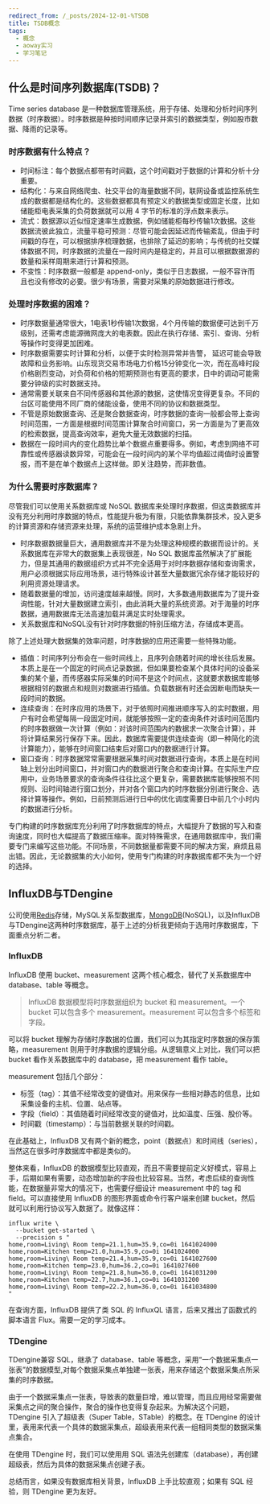 ```yaml
---
redirect_from: /_posts/2024-12-01-%TSDB
title: TSDB概念
tags:
  - 概念
  - aoway实习
  - 学习笔记
---
```


## 什么是时间序列数据库(TSDB)？

Time series database 是一种数据库管理系统，用于存储、处理和分析时间序列数据（时序数据）。时序数据是种按时间顺序记录并索引的数据类型，例如股市数据、降雨的记录等。

### 时序数据有什么特点？

- 时间标注：每个数据点都带有时间戳，这个时间戳对于数据的计算和分析十分重要。
- 结构化：与来自网络爬虫、社交平台的海量数据不同，联网设备或监控系统生成的数据都是结构化的。这些数据都具有预定义的数据类型或固定长度，比如储能柜电表采集的负荷数据就可以用 4 字节的标准的浮点数来表示。
- 流式：数据源以近似恒定速率生成数据，例如储能柜每秒传输1次数据。这些数据流彼此独立，流量平稳可预测：尽管可能会因延迟而传输紊乱，但由于时间戳的存在，可以根据排序梳理数据，也排除了延迟的影响；与传统的社交媒体数据不同，时序数据的流量在一段时间内是稳定的，并且可以根据数据源的数量和采样周期来进行计算和预测。
- 不变性：时序数据一般都是 append-only，类似于日志数据，一般不容许而且也没有修改的必要。很少有场景，需要对采集的原始数据进行修改。

### 处理时序数据的困难？

- 时序数据量通常很大，1电表1秒传输1次数据，4个月传输的数据便可达到千万级别，还需考虑能源微网庞大的电表数。因此在执行存储、索引、查询、分析等操作时变得更加困难。
- 时序数据需要实时计算和分析，以便于实时检测异常并告警， 延迟可能会导致故障和业务影响。山东现货交易市场电力价格15分钟变化一次，而在高峰时段价格剧烈变动，对负荷和价格的短期预测也有更高的要求，日中的调动可能需要分钟级的实时数据支持。
- 通常需要关联来自不同传感器和其他源的数据，这使情况变得更复杂。不同的台区可能使用不同厂商的储能设备，使用不同的协议和数据类型。
- 不管是原始数据查询、还是聚合数据查询，时序数据的查询一般都会带上查询时间范围，一方面是根据时间范围计算聚合时间窗口，另一方面是为了更高效的检索数据，提高查询效率，避免大量无效数据的扫描。
- 数据在一段时间内的变化趋势比单个数据点重要得多。例如，考虑到网络不可靠性或传感器读数异常，可能会在一段时间内的某个平均值超过阈值时设置警报，而不是在单个数据点上这样做。即关注趋势，而非数值。

### 为什么需要时序数据库？

尽管我们可以使用关系数据库或 NoSQL 数据库来处理时序数据，但这类数据库并没有充分利用时序数据的特点，性能提升极为有限，只能依靠集群技术，投入更多的计算资源和存储资源来处理，系统的运营维护成本急剧上升。

- 时序数据数据量巨大，通用数据库并不是为处理这种规模的数据而设计的。关系数据库在非常大的数据集上表现很差，No SQL 数据库虽然解决了扩展能力，但是其通用的数据组织方式并不完全适用于对时序数据存储和查询需求，用户必须根据实际应用场景，进行特殊设计甚至大量数据冗余存储才能较好的利用资源处理请求。
- 随着数据量的增加，访问速度越来越慢。同时，大多数通用数据库为了提升查询性能，针对大量数据建立索引，由此消耗大量的系统资源。对于海量的时序数据，通用数据库无法高速加载并满足实时处理需求。
- 关系数据库和NoSQL没有针对时序数据的特别压缩方法，存储成本更高。

除了上述处理大数据集的效率问题，时序数据的应用还需要一些特殊功能。

- 插值：时间序列分布会在一些时间线上，且序列会随着时间的增长往后发展。本质上是在一个固定的时间点记录数据，但如果要检查某个具体时间的设备采集的某个量，而传感器实际采集的时间不是这个时间点，这就要求数据库能够根据相邻的数据点和规则对数据进行插值。负载数据有时还会因断电而缺失一段时间的数据。
- 连续查询：在时序应用的场景下，对于依照时间推进顺序写入的实时数据，用户有时会希望每隔一段固定时间，就能够按照一定的查询条件对该时间范围内的时序数据做一次计算（例如：对该时间范围内的数据求一次聚合计算），并将计算结果另行保存下来。因此，数据库需要提供连续查询（即一种简化的流计算能力），能够在时间窗口结束后对窗口内的数据进行计算。
- 窗口查询：时序数据常常需要根据采集时间对数据进行查询，本质上是在时间轴上划分出时间窗口，并对窗口内的数据进行聚合和查询计算。在实际生产应用中，业务场景要求的查询条件往往比这个更复杂，需要数据库能够按照不同规则、沿时间轴进行窗口划分，并对各个窗口内的时序数据分别进行聚合、选择计算等操作。例如，日前预测后进行日中的优化调度需要日中前几个小时内的数据进行分析。

专门构建的时序数据库充分利用了时序数据库的特点，大幅提升了数据的写入和查询速度，同时也大幅提高了数据压缩率。面对特殊需求，在通用数据库中，我们需要专门来编写这些功能。不同场景，不同数据量都需要不同的解决方案，麻烦且易出错。因此，无论数据集的大小如何，使用专门构建的时序数据库都不失为一个好的选择。

## InfluxDB与TDengine

公司使用[Redis](https://www.runoob.com/redis/redis-tutorial.html)存储，MySQL关系型数据库，[MongoDB](https://www.runoob.com/mongodb/mongodb-tutorial.html)(NoSQL)，以及InfluxDB与TDengine这两种时序数据库，基于上述的分析我更倾向于选用时序数据库，下面重点分析二者。

### InfluxDB

InfluxDB 使用 bucket、measurement 这两个核心概念，替代了关系数据库中database、table 等概念。
>InfluxDB 数据模型将时序数据组织为 bucket 和 measurement。一个 bucket 可以包含多个 measurement。measurement 可以包含多个标签和字段。

可以将 bucket 理解为存储时序数据的位置，我们可以为其指定时序数据的保存策略，measurement 则用于时序数据的逻辑分组。从逻辑意义上对比，我们可以把 bucket 看作关系数据库中的 database，把 measurement 看作 table。

measurement 包括几个部分：

- 标签（tag）：其值不经常改变的键值对。用来保存一些相对静态的信息，比如采集设备的主机、位置、站点等。
- 字段（field）：其值随着时间经常改变的键值对，比如温度、压强、股价等。
- 时间戳（timestamp）：与当前数据关联的时间戳。

在此基础上，InfluxDB 又有两个新的概念，point（数据点）和时间线（series），当然这在很多时序数据库中都是类似的。

整体来看，InfluxDB 的数据模型比较直观，而且不需要提前定义好模式，容易上手，后期如果有需要，动态增加新的字段也比较容易。当然，考虑后续的查询性能，在数据量非常大的情况下，也需要仔细设计 measurement 中的 tag 和 field。可以直接使用 InfluxDB 的图形界面或命令行客户端来创建 bucket，然后就可以利用行协议写入数据了。就像这样：

```InfluxQL
influx write \
  --bucket get-started \
  --precision s "
home,room=Living\ Room temp=21.1,hum=35.9,co=0i 1641024000
home,room=Kitchen temp=21.0,hum=35.9,co=0i 1641024000
home,room=Living\ Room temp=21.4,hum=35.9,co=0i 1641027600
home,room=Kitchen temp=23.0,hum=36.2,co=0i 1641027600
home,room=Living\ Room temp=21.8,hum=36.0,co=0i 1641031200
home,room=Kitchen temp=22.7,hum=36.1,co=0i 1641031200
home,room=Living\ Room temp=22.2,hum=36.0,co=0i 1641034800
"
```

在查询方面，InfluxDB 提供了类 SQL 的 InfluxQL 语言，后来又推出了函数式的脚本语言 Flux。需要一定的学习成本。

### TDengine

TDengine兼容 SQL，继承了 database、table 等概念，采用“一个数据采集点一张表”的数据模型,对每个数据采集点单独建一张表，用来存储这个数据采集点所采集的时序数据。

由于一个数据采集点一张表，导致表的数量巨增，难以管理，而且应用经常需要做采集点之间的聚合操作，聚合的操作也变得复杂起来。为解决这个问题，TDengine 引入了超级表（Super Table，STable）的概念。在 TDengine 的设计里，表用来代表一个具体的数据采集点，超级表用来代表一组相同类型的数据采集点集合。

在使用 TDengine 时，我们可以使用用 SQL 语法先创建库（database），再创建超级表，然后为具体的数据采集点创建子表。

总结而言，如果没有数据库相关背景，InfluxDB 上手比较直观；如果有 SQL 经验，则 TDengine 更为友好。